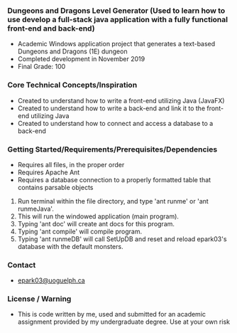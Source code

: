 ### Dungeons and Dragons Level Generator (Used to learn how to use develop a full-stack java application with a fully functional front-end and back-end)

- Academic Windows application project that generates a text-based Dungeons and Dragons (1E) dungeon
- Completed development in November 2019
- Final Grade: 100

### Core Technical Concepts/Inspiration
- Created to understand how to write a front-end utilizing Java (JavaFX)
- Created to understand how to write a back-end and link it to the front-end utilizing Java
- Created to understand how to connect and access a database to a back-end

### Getting Started/Requirements/Prerequisites/Dependencies
- Requires all files, in the proper order
- Requires Apache Ant
- Requires a database connection to a properly formatted table that contains parsable objects

1. Run terminal within the file directory, and type 'ant runme' or 'ant runmeJava'.
2. This will run the windowed application (main program).
3. Typing 'ant doc' will create ant docs for this program.
4. Typing 'ant compile' will compile program.
5. Typing 'ant runmeDB' will call SetUpDB and reset and reload epark03's database with the default monsters.

### Contact
- epark03@uoguelph.ca

### License / Warning
- This is code written by me, used and submitted for an academic assignment provided by my undergraduate degree. Use at your own risk

